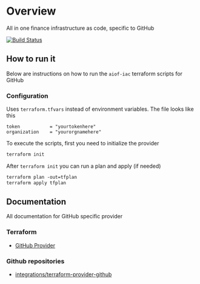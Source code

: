 # Overview

All in one finance infrastructure as code, specific to GitHub

[![Build Status](https://dev.azure.com/gkamacharov/gkama-cicd/_apis/build/status/kamacharovs.aiof-iac?branchName=master)](https://dev.azure.com/gkamacharov/gkama-cicd/_build/latest?definitionId=24&branchName=master)

## How to run it

Below are instructions on how to run the `aiof-iac` terraform scripts for GitHub

### Configuration

Uses `terraform.tfvars` instead of environment variables. The file looks like this

```text
token           = "yourtokenhere"
organization    = "yourorgnamehere"
```

To execute the scripts, first you need to initialize the provider

```ps
terraform init
```

After `terraform init` you can run a plan and apply (if needed)

```ps
terraform plan -out=tfplan
terraform apply tfplan
```

## Documentation

All documentation for GitHub specific provider

### Terraform

- [GitHub Provider](https://registry.terraform.io/providers/integrations/github/latest/docs)

### Github repositories

- [integrations/terraform-provider-github](https://github.com/integrations/terraform-provider-github)

